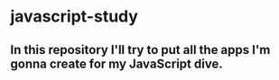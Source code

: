 # javascript-study

## In this repository I'll try to put all the apps I'm gonna create for my JavaScript dive.
